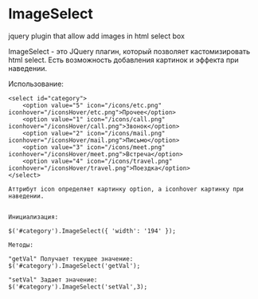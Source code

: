 ImageSelect
===========

jquery plugin that allow add images in html select box

ImageSelect - это JQuery плагин, который позволяет кастомизировать html select. 
Есть возможность добавления картинок и эффекта при наведении.

Использование:

    <select id="category">
        <option value="5" icon="/icons/etc.png" iconhover="/iconsHover/etc.png">Прочее</option>
        <option value="1" icon="/icons/call.png" iconhover="/iconsHover/call.png">Звонок</option>
        <option value="2" icon="/icons/mail.png" iconhover="/iconsHover/mail.png">Письмо</option>
        <option value="3" icon="/icons/meet.png" iconhover="/iconsHover/meet.png">Встреча</option>
        <option value="4" icon="/icons/travel.png" iconhover="/iconsHover/travel.png">Поездка</option>
    </select>
    
    Аттрибут icon определяет картинку option, а iconhover картинку при наведении.
    
        
    Инициализация:
    
    $('#category').ImageSelect({ 'width': '194' });
    
    Методы:
    
    "getVal" Получает текущее значение:
    $('#category').ImageSelect('getVal');
    
    "setVal" Задает значение:
    $('#category').ImageSelect('setVal',3);
